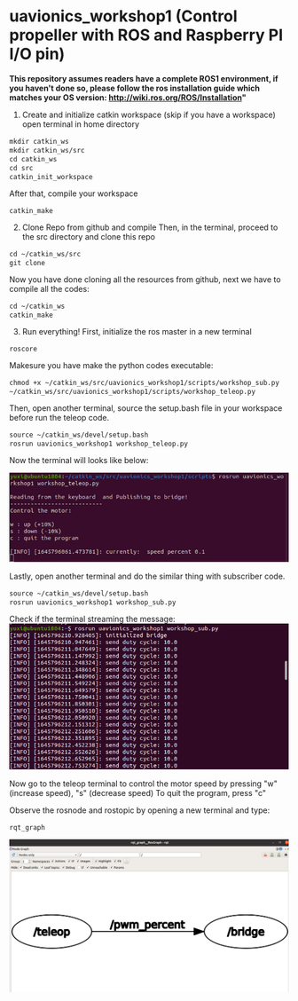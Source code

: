 # uavionics_workshop1 (Control propeller with ROS and Raspberry PI I/O pin)

__This repository assumes readers have a complete ROS1 environment, if you haven't done so, please follow the ros installation guide which matches your OS version: http://wiki.ros.org/ROS/Installation"__

1) Create and initialize catkin workspace (skip if you have a workspace)
  open terminal in home directory
  ```
  mkdir catkin_ws
  mkdir catkin_ws/src
  cd catkin_ws
  cd src
  catkin_init_workspace
  ```
  
  After that, compile your workspace
  ```
  catkin_make
  ```
  
2) Clone Repo from github and compile
  Then, in the terminal, proceed to the src directory and clone this repo
  ```
  cd ~/catkin_ws/src
  git clone 
  ```
  
  Now you have done cloning all the resources from github, next we have to compile all the codes:
  ```
  cd ~/catkin_ws
  catkin_make
  ```
  
3) Run everything!
  First, initialize the ros master in a new terminal
  ```
  roscore
  ```
  
  Makesure you have make the python codes executable:
  ```
  chmod +x ~/catkin_ws/src/uavionics_workshop1/scripts/workshop_sub.py ~/catkin_ws/src/uavionics_workshop1/scripts/workshop_teleop.py
  ```
  
  Then, open another terminal, source the setup.bash file in your workspace before run the teleop code.
  ```
  source ~/catkin_ws/devel/setup.bash
  rosrun uavionics_workshop1 workshop_teleop.py
  ```
  
  Now the terminal will looks like below:
  
  
  ![alt test](https://github.com/yuuxii0110/uavionics_workshop1/blob/main/images/teleop_terminal.png?raw=true)
  
  Lastly, open another terminal and do the similar thing with subscriber code.
  ```
  source ~/catkin_ws/devel/setup.bash
  rosrun uavionics_workshop1 workshop_sub.py
  ```
  
  Check if the terminal streaming the message:
  ![alt test](https://github.com/yuuxii0110/uavionics_workshop1/blob/main/images/sub_terminal.png?raw=true)
  
  Now go to the teleop terminal to control the motor speed by pressing "w" (increase speed), "s" (decrease speed)
  To quit the program, press "c"
  
  Observe the rosnode and rostopic by opening a new terminal and type:
  ```
  rqt_graph
  ```
  ![alt test](https://github.com/yuuxii0110/uavionics_workshop1/blob/main/images/rqt_graph.png?raw=true)
  
  
  
 
  

  
